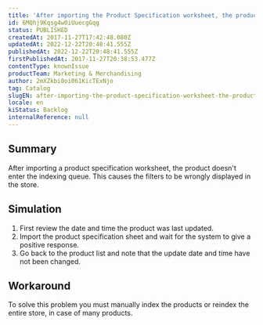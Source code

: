 ```yaml
---
title: 'After importing the Product Specification worksheet, the product is not indexed'
id: 6MQhj9Kqsg4w0iUuecgGqg
status: PUBLISHED
createdAt: 2017-11-27T17:42:48.080Z
updatedAt: 2022-12-22T20:48:41.555Z
publishedAt: 2022-12-22T20:48:41.555Z
firstPublishedAt: 2017-11-27T20:38:53.477Z
contentType: knownIssue
productTeam: Marketing & Merchandising
author: 2mXZkbi0oi061KicTExNjo
tag: Catalog
slugEN: after-importing-the-product-specification-worksheet-the-product-is-not-indexed
locale: en
kiStatus: Backlog
internalReference: null
---
```


## Summary

After importing a product specification worksheet, the product doesn't enter the indexing queue. This causes the filters to be wrongly displayed in the store.

## Simulation

1. First review the date and time the product was last updated.
2. Import the product specification sheet and wait for the system to give a positive response.
3. Go back to the product list and note that the update date and time have not been changed.

## Workaround

To solve this problem you must manually index the products or reindex the entire store, in case of many products.

